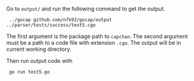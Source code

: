Go to `output/` and run the following command to get the output.
```
 ../gocap github.com/nfk93/gocap/output ../parser/tests/success/test5.cgo
```

The first argument is the package path to `capchan`. 
The second argument must be a path to a code file with extension `.cgo`.
The output will be in current working directory.

Then run output code with
```
 go run test5.go
```